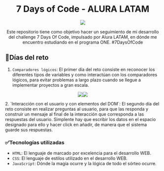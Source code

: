 <h1 align="center">7 Days of Code - ALURA LATAM</h1>
<p align="center"><img src="https://github.com/user-attachments/assets/9518b3d2-3f44-4a9e-a344-98f744fb13e5"></p>
<p align="center">Este repositorio tiene como objetivo hacer un seguimiento de mi desarrollo del challenge 7 Days Of Code, impulsado por Alura LATAM, en dónde me encuentro estudiando en el programa ONE. #7DaysOfCode</p>

## :hammer:Días del reto

1. `Comparadores lógicos`: El primer día del reto consiste en reconocer los diferentes tipos de variables y como interactúan con los comparadores lógicos, para evitar problemas a largo plazo cuando se llegue a implementar proyectos a gran escala.
<p align="center"><img src="https://github.com/user-attachments/assets/41ae44f4-8583-4a9f-90ab-9ac7ce4bd67c"><img src="https://github.com/user-attachments/assets/702a6cf7-1dff-4282-a7d9-1c2017011e7b"></p>
2. `Interacción con el usuario y con elementos del DOM`: El segundo día del reto consiste en realizar preguntas al usuario, para que las responda y construir un mensaje al final de la interacción que corresponda a las respuestas del usuario.
Simplente hay que escribir los datos en el espacio designado para ello y hacer click en añadir, de manera que el sistema guarde sus respuestas.
<p align="center"></p>



### :white_check_mark:Tecnologías utilizadas
- `HTML`: El lenguaje de marcado por excelencia para el desarrollo WEB.
- `CSS`: El lenguaje de estilos utilizado en el desarrollo WEB.
- `JavaScript`: Dónde la magía ocurre y la lógica de todo el sórteo ocurre.



